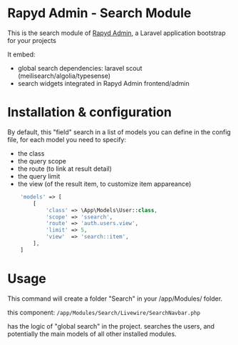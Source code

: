 # Rapyd Admin - Search Module

This is the search module of [Rapyd Admin](https://github.com/zofe/rapyd-admin), a Laravel application bootstrap for your projects

It embed:

- global search dependencies: laravel scout (meilisearch/algolia/typesense)
- search widgets integrated in Rapyd Admin frontend/admin


# Installation & configuration 


By default, this "field" search in a list of models you can define in the config file,
for each model you need to specify:

* the class
* the query scope
* the route (to link at result detail)
* the query limit
* the view (of the result item, to customize item appareance)


```php
    'models' => [
        [
            'class' => \App\Models\User::class,
            'scope' => 'ssearch',
            'route' => 'auth.users.view',
            'limit' => 5,
            'view'  => 'search::item',
        ],
    ]
```


# Usage
This command will create a folder "Search" in your /app/Modules/ folder.

this component: 
`/app/Modules/Search/Livewire/SearchNavbar.php`

has the logic of "global search" in the project.
searches the users, and potentially the main models of all other installed modules.


